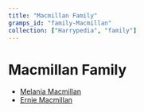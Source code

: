 ```yaml
---
title: "Macmillan Family"
gramps_id: "family-Macmillan"
collection: ["Harrypedia", "family"]
---
```


# Macmillan Family

- [Melania Macmillan](/Harrypedia/people/Macmillan/Melania/)
- [Ernie Macmillan](/Harrypedia/people/Macmillan/Ernie/)
